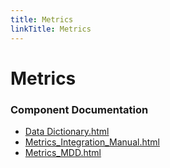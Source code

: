 ```yaml
---
title: Metrics
linkTitle: Metrics
---
```


# Metrics
### Component Documentation

- [Data Dictionary.html](doc/Data%20Dictionary.html)
- [Metrics_Integration_Manual.html](doc/Metrics_Integration_Manual.html)
- [Metrics_MDD.html](doc/Metrics_MDD.html)

